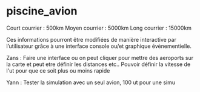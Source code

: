 # piscine_avion
Court courrier : 500km
Moyen courrier : 5000km
Long courrier : 15000km


Ces informations pourront être modifiées de manière interactive par l’utilisateur grâce à une interface
console ou/et graphique évènementielle.

Zans : Faire une interface ou on peut cliquer pour mettre des aeroports sur la carte et peut etre définir les distances etc.. 
Pouvoir définir la vitesse de l'ut pour que ce soit plus ou moins rapide

Yann : Tester la simulation avec un seul avion, 100 ut pour une simu
